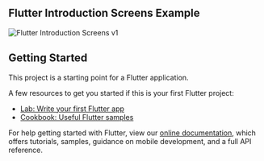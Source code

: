 ## **Flutter Introduction Screens Example**

![Flutter Introduction Screens v1](https://user-images.githubusercontent.com/37087597/111050860-26f13180-8460-11eb-8fcf-1b1ee7bacbc9.gif)

## Getting Started

This project is a starting point for a Flutter application.

A few resources to get you started if this is your first Flutter project:

- [Lab: Write your first Flutter app](https://flutter.dev/docs/get-started/codelab)
- [Cookbook: Useful Flutter samples](https://flutter.dev/docs/cookbook)

For help getting started with Flutter, view our
[online documentation](https://flutter.dev/docs), which offers tutorials,
samples, guidance on mobile development, and a full API reference.
